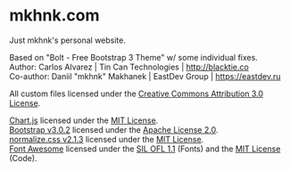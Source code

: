 # mkhnk.com
Just mkhnk's personal website.

Based on "Bolt - Free Bootstrap 3 Theme" w/ some individual fixes.<br>
Author: Carlos Alvarez | Tin Can Technologies | http://blacktie.co<br>
Co-author: Daniil "mkhnk" Makhanek | EastDev Group | https://eastdev.ru<br>

All custom files licensed under the <a href="http://creativecommons.org/licenses/by/3.0/">Creative Commons Attribution 3.0 License</a>.<br>

<a href="http://chartjs.org/">Chart.js</a> licensed under the <a href="https://github.com/nnnick/Chart.js/blob/master/LICENSE.md">MIT License</a>.<br>
<a href="http://getbootstrap.com">Bootstrap v3.0.2</a> licensed under the <a href="http://www.apache.org/licenses/LICENSE-2.0">Apache License 2.0</a>.<br>
<a href="http://git.io/normalize">normalize.css v2.1.3</a> licensed under the <a href="http://opensource.org/licenses/mit-license.html">MIT License</a>.<br>
<a href="http://fontawesome.io">Font Awesome</a> licensed under the <a href="http://scripts.sil.org/OFL">SIL OFL 1.1</a> (Fonts) and the <a href="http://opensource.org/licenses/mit-license.html">MIT License</a> (Code).
